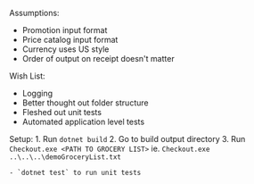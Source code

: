 Assumptions:
 * Promotion input format
 * Price catalog input format
 * Currency uses US style
 * Order of output on receipt doesn't matter

Wish List:
 * Logging
 * Better thought out folder structure
 * Fleshed out unit tests
 * Automated application level tests

Setup:
    1. Run `dotnet build`
    2. Go to build output directory
    3. Run `Checkout.exe <PATH TO GROCERY LIST>` ie. `Checkout.exe ..\..\..\demoGroceryList.txt`

    - `dotnet test` to run unit tests